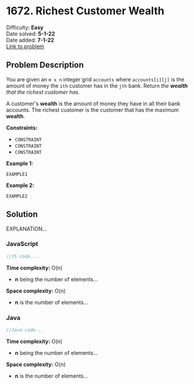 # 1672. Richest Customer Wealth

Difficulty: **Easy**  
Date solved: **5-1-22**  
Date added: **7-1-22**  
[Link to problem](https://leetcode.com/problems/richest-customer-wealth/submissions/)

## Problem Description

You are given an `m x n` integer grid `accounts` where `accounts[i][j]` is the amount of money the `i​​​​​​​​​​​th`​​​​ customer has in the `j​​​​​​​​​​​th​​​​` bank. Return *the **wealth** that the richest customer has*.

A customer's **wealth** is the amount of money they have in all their bank accounts. The richest customer is the customer that has the maximum **wealth**.

**Constraints:**

- `CONSTRAINT`
- `CONSTRAINT`
- `CONSTRAINT`

**Example 1:**

```
EXAMPLE1
```

**Example 2:**

```
EXAMPLE2
```

## Solution

EXPLANATION...

### **JavaScript**

```js
//JS code...
```

**Time complexity:** O(n)
- **n** being the number of elements...

**Space complexity:** O(n)
- **n** is the number of elements...

### **Java**

```java
//Java code...
```

**Time complexity:** O(n)
- **n** being the number of elements...

**Space complexity:** O(n)
- **n** is the number of elements...